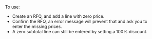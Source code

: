 To use:

- Create an RFQ, and add a line with zero price.
- Confirm the RFQ, an error message will prevent that and ask you to
  enter the missing prices.
- A zero subtotal line can still be entered by setting a 100% discount.
